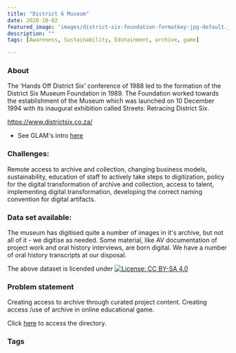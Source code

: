 ```yaml
---
title: "District 6 Museum"
date: 2020-10-02
featured_image: 'images/district-six-foundation-formatkey-jpg-default.jpg'
description: ""
tags: [Awareness, Sustainability, Edutainment, archive, game]

---
```


### About

The ‘Hands Off District Six’ conference of 1988 led to the formation of the District Six Museum Foundation in 1989.
The Foundation worked towards the establishment of the Museum which was launched on 10 December 1994 with its inaugural exhibition called Streets: Retracing District Six.

https://www.districtsix.co.za/

- See GLAM's intro [here](https://drive.google.com/drive/folders/102N7d9bP6wJEjomGZOZRFoRtjeOleAWv?usp=sharing)



### Challenges:

Remote access to archive and collection, changing business models, sustainability, education of staff to actively take steps to digitization, policy for the digital transformation of archive and collection, access to talent, implementing digital transformation, developing the correct naming convention for digital artifacts.

### Data set available:

The museum has digitised quite a number of images in it's archive, but not all of it - we digitise as needed.  Some material, like AV documentation of project work and oral history interviews, are born digital. We have a number of oral history transcripts at our disposal.

The above dataset is licended under [![License: CC BY-SA 4.0](https://img.shields.io/badge/License-CC%20BY--SA%204.0-lightgrey.svg)](https://creativecommons.org/licenses/by-sa/4.0/)

### Problem statement

Creating access to archive through curated project content. Creating access /use of archive in online educational game.

Click [here](https://drive.google.com/drive/folders/1mj3FRwiEayLs1jN43IhrY30dfqiTve_4?usp=sharing) to access the directory.



### Tags


